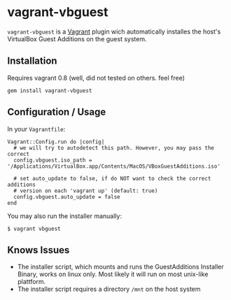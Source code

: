# vagrant-vbguest

`vagrant-vbguest` is a [Vagrant](http://vagrantup.com) plugin wich automatically installes the host's VirtualBox Guest Additions on the guest system.

## Installation

Requires vagrant 0.8 (well, did not tested on others. feel free)

    gem install vagrant-vbguest
    
## Configuration / Usage

In your `Vagrantfile`:

    Vagrant::Config.run do |config|
      # we will try to autodetect this path. However, you may pass the correct
      config.vbguest.iso_path = '/Applications/VirtualBox.app/Contents/MacOS/VBoxGuestAdditions.iso'
      
      # set auto_update to false, if do NOT want to check the correct additions 
      # version on each 'vagrant up' (default: true)
      config.vbguest.auto_update = false
    end
    
You may also run the installer manually:

    $ vagrant vbguest

## Knows Issues

* The installer script, which mounts and runs the GuestAdditions Installer Binary, works on linux only. Most likely it will run on most unix-like plattform. 
* The installer script requires a directory `/mnt` on the host system